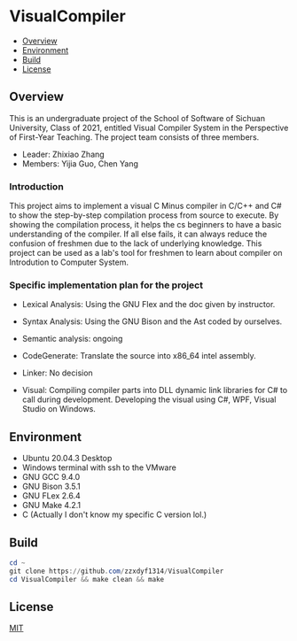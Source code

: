 # VisualCompiler

- [Overview](#Overview)
- [Environment](#Environment)
- [Build](#Build)
- [License](#License)

## Overview

This is an undergraduate project of the School of Software of Sichuan University, Class of 2021, entitled Visual Compiler System in the Perspective of First-Year Teaching.
The project team consists of three members.

- Leader: Zhixiao Zhang
- Members: Yijia Guo, Chen Yang

### Introduction

This project aims to implement a visual C Minus compiler in C/C++ and C# to show the step-by-step compilation process from source to execute. By showing the compilation process, it helps the cs beginners to have a basic understanding of the compiler. If all else fails, it can always reduce the confusion of freshmen due to the lack of underlying knowledge. This project can be used as a lab's tool for freshmen to learn about compiler  on Introdution to Computer System.

### Specific implementation plan for the project

- Lexical Analysis: Using the GNU Flex and the doc given by instructor.

- Syntax Analysis: Using the GNU Bison and the Ast coded by ourselves.
- Semantic analysis: ongoing
- CodeGenerate: Translate the source into x86_64 intel assembly.
- Linker: No decision
- Visual: Compiling compiler parts into DLL dynamic link libraries for C# to call during development. Developing the visual using C#, WPF, Visual Studio on Windows.

## Environment

- Ubuntu 20.04.3 Desktop
- Windows terminal with ssh to the VMware
- GNU GCC 9.4.0
- GNU Bison 3.5.1
- GNU FLex 2.6.4
- GNU Make 4.2.1
- C (Actually I don't know my specific C version lol.)

## Build

```powershell
cd ~
git clone https://github.com/zzxdyf1314/VisualCompiler
cd VisualCompiler && make clean && make
```

## License

[MIT](./LICENSE)
